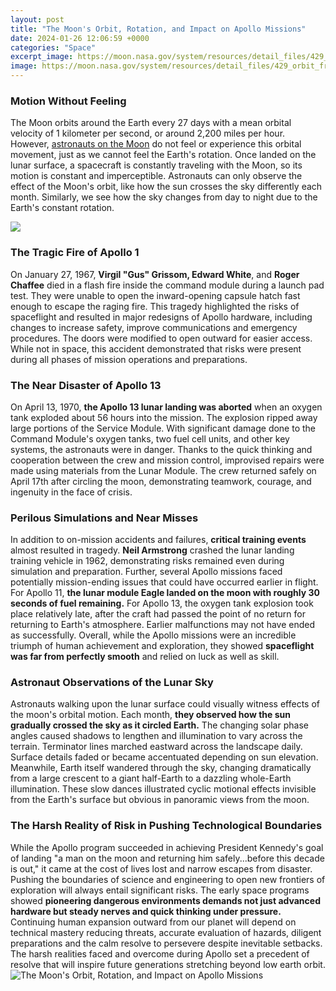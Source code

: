 ```yaml
---
layout: post
title: "The Moon's Orbit, Rotation, and Impact on Apollo Missions"
date: 2024-01-26 12:06:59 +0000
categories: "Space"
excerpt_image: https://moon.nasa.gov/system/resources/detail_files/429_orbit_from_north_pole.jpg
image: https://moon.nasa.gov/system/resources/detail_files/429_orbit_from_north_pole.jpg
---
```


### Motion Without Feeling 
The Moon orbits around the Earth every 27 days with a mean orbital velocity of 1 kilometer per second, or around 2,200 miles per hour. However, [astronauts on the Moon](https://store.fi.io.vn/work-hard-so-my-st-bernard-live-a-better-dog-lover-2) do not feel or experience this orbital movement, just as we cannot feel the Earth's rotation. Once landed on the lunar surface, a spacecraft is constantly traveling with the Moon, so its motion is constant and imperceptible. Astronauts can only observe the effect of the Moon's orbit, like how the sun crosses the sky differently each month. Similarly, we see how the sky changes from day to night due to the Earth's constant rotation.

![](https://ichef.bbci.co.uk/news/976/cpsprodpb/26CF/production/_107853990_saturn_v_moon_route_v1_976-nc.png)
### The Tragic Fire of Apollo 1
On January 27, 1967, **Virgil "Gus" Grissom, Edward White**, and **Roger Chaffee** died in a flash fire inside the command module during a launch pad test. They were unable to open the inward-opening capsule hatch fast enough to escape the raging fire. This tragedy highlighted the risks of spaceflight and resulted in major redesigns of Apollo hardware, including changes to increase safety, improve communications and emergency procedures. The doors were modified to open outward for easier access. While not in space, this accident demonstrated that risks were present during all phases of mission operations and preparations.
### The Near Disaster of Apollo 13    
On April 13, 1970, **the Apollo 13 lunar landing was aborted** when an oxygen tank exploded about 56 hours into the mission. The explosion ripped away large portions of the Service Module. With significant damage done to the Command Module's oxygen tanks, two fuel cell units, and other key systems, the astronauts were in danger. Thanks to the quick thinking and cooperation between the crew and mission control, improvised repairs were made using materials from the Lunar Module. The crew returned safely on April 17th after circling the moon, demonstrating teamwork, courage, and ingenuity in the face of crisis. 
### Perilous Simulations and Near Misses
In addition to on-mission accidents and failures, **critical training events** almost resulted in tragedy. **Neil Armstrong** crashed the lunar landing training vehicle in 1962, demonstrating risks remained even during simulation and preparation. Further, several Apollo missions faced potentially mission-ending issues that could have occurred earlier in flight. For Apollo 11, **the lunar module Eagle landed on the moon with roughly 30 seconds of fuel remaining.** For Apollo 13, the oxygen tank explosion took place relatively late, after the craft had passed the point of no return for returning to Earth's atmosphere. Earlier malfunctions may not have ended as successfully. Overall, while the Apollo missions were an incredible triumph of human achievement and exploration, they showed **spaceflight was far from perfectly smooth** and relied on luck as well as skill.
### Astronaut Observations of the Lunar Sky 
Astronauts walking upon the lunar surface could visually witness effects of the moon's orbital motion. Each month, **they observed how the sun gradually crossed the sky as it circled Earth.** The changing solar phase angles caused shadows to lengthen and illumination to vary across the terrain. Terminator lines marched eastward across the landscape daily. Surface details faded or became accentuated depending on sun elevation. Meanwhile, Earth itself wandered through the sky, changing dramatically from a large crescent to a giant half-Earth to a dazzling whole-Earth illumination. These slow dances illustrated cyclic motional effects invisible from the Earth's surface but obvious in panoramic views from the moon.
### The Harsh Reality of Risk in Pushing Technological Boundaries
While the Apollo program succeeded in achieving President Kennedy's goal of landing "a man on the moon and returning him safely...before this decade is out," it came at the cost of lives lost and narrow escapes from disaster. Pushing the boundaries of science and engineering to open new frontiers of exploration will always entail significant risks. The early space programs showed **pioneering dangerous environments demands not just advanced hardware but steady nerves and quick thinking under pressure.** Continuing human expansion outward from our planet will depend on technical mastery reducing threats, accurate evaluation of hazards, diligent preparations and the calm resolve to persevere despite inevitable setbacks. The harsh realities faced and overcome during Apollo set a precedent of resolve that will inspire future generations stretching beyond low earth orbit.
![The Moon's Orbit, Rotation, and Impact on Apollo Missions](https://moon.nasa.gov/system/resources/detail_files/429_orbit_from_north_pole.jpg)